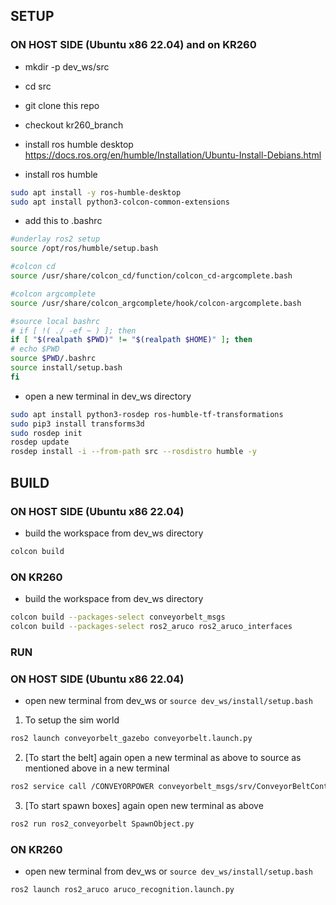 ## SETUP
### ON HOST SIDE (Ubuntu x86 22.04) and on KR260
- mkdir -p dev_ws/src
- cd src
- git clone this repo
- checkout kr260_branch
- install ros humble desktop
    https://docs.ros.org/en/humble/Installation/Ubuntu-Install-Debians.html

- install ros humble
```bash
sudo apt install -y ros-humble-desktop
sudo apt install python3-colcon-common-extensions
```

- add this to .bashrc
```bash
#underlay ros2 setup
source /opt/ros/humble/setup.bash

#colcon cd
source /usr/share/colcon_cd/function/colcon_cd-argcomplete.bash

#colcon argcomplete
source /usr/share/colcon_argcomplete/hook/colcon-argcomplete.bash

#source local bashrc
# if [ !( ./ -ef ~ ) ]; then
if [ "$(realpath $PWD)" != "$(realpath $HOME)" ]; then
# echo $PWD
source $PWD/.bashrc
source install/setup.bash
fi
```

- open a new terminal in dev_ws directory
```bash
sudo apt install python3-rosdep ros-humble-tf-transformations
sudo pip3 install transforms3d
sudo rosdep init
rosdep update
rosdep install -i --from-path src --rosdistro humble -y
```

## BUILD
### ON HOST SIDE (Ubuntu x86 22.04) 
-  build the workspace from dev_ws directory
```bash
colcon build
```
### ON KR260
-  build the workspace from dev_ws directory
```bash
colcon build --packages-select conveyorbelt_msgs
colcon build --packages-select ros2_aruco ros2_aruco_interfaces
```

### RUN
### ON HOST SIDE (Ubuntu x86 22.04)
- open new terminal from dev_ws or `source dev_ws/install/setup.bash`

1. To setup the sim world
```bash
ros2 launch conveyorbelt_gazebo conveyorbelt.launch.py
```

2. [To start the belt] again open a new terminal as above to source as mentioned above in a new terminal
```bash
ros2 service call /CONVEYORPOWER conveyorbelt_msgs/srv/ConveyorBeltControl "{power: 10, belt_changer_velocity: 0.5}"
```
3. [To start spawn boxes] again open new terminal as above
```bash
ros2 run ros2_conveyorbelt SpawnObject.py
```

### ON KR260
- open new terminal from dev_ws or `source dev_ws/install/setup.bash`

```bash
ros2 launch ros2_aruco aruco_recognition.launch.py
```